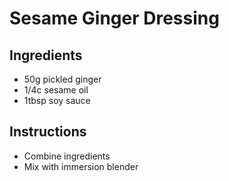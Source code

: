# Sesame Ginger Dressing

## Ingredients

* 50g pickled ginger
* 1/4c sesame oil
* 1tbsp soy sauce

## Instructions

* Combine ingredients
* Mix with immersion blender
